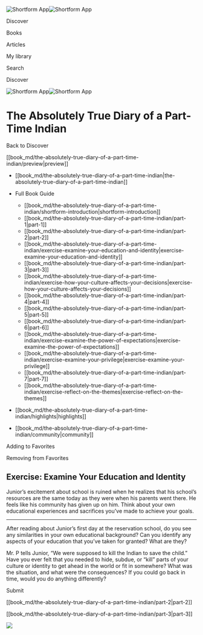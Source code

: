 ![Shortform App](/img/logo.36a2399e.svg)![Shortform App](/img/logo-dark.70c1b072.svg)

Discover

Books

Articles

My library

Search

Discover

![Shortform App](/img/logo.36a2399e.svg)![Shortform App](/img/logo-dark.70c1b072.svg)

# The Absolutely True Diary of a Part-Time Indian

Back to Discover

[[book_md/the-absolutely-true-diary-of-a-part-time-indian/preview|preview]]

  * [[book_md/the-absolutely-true-diary-of-a-part-time-indian|the-absolutely-true-diary-of-a-part-time-indian]]
  * Full Book Guide

    * [[book_md/the-absolutely-true-diary-of-a-part-time-indian/shortform-introduction|shortform-introduction]]
    * [[book_md/the-absolutely-true-diary-of-a-part-time-indian/part-1|part-1]]
    * [[book_md/the-absolutely-true-diary-of-a-part-time-indian/part-2|part-2]]
    * [[book_md/the-absolutely-true-diary-of-a-part-time-indian/exercise-examine-your-education-and-identity|exercise-examine-your-education-and-identity]]
    * [[book_md/the-absolutely-true-diary-of-a-part-time-indian/part-3|part-3]]
    * [[book_md/the-absolutely-true-diary-of-a-part-time-indian/exercise-how-your-culture-affects-your-decisions|exercise-how-your-culture-affects-your-decisions]]
    * [[book_md/the-absolutely-true-diary-of-a-part-time-indian/part-4|part-4]]
    * [[book_md/the-absolutely-true-diary-of-a-part-time-indian/part-5|part-5]]
    * [[book_md/the-absolutely-true-diary-of-a-part-time-indian/part-6|part-6]]
    * [[book_md/the-absolutely-true-diary-of-a-part-time-indian/exercise-examine-the-power-of-expectations|exercise-examine-the-power-of-expectations]]
    * [[book_md/the-absolutely-true-diary-of-a-part-time-indian/exercise-examine-your-privilege|exercise-examine-your-privilege]]
    * [[book_md/the-absolutely-true-diary-of-a-part-time-indian/part-7|part-7]]
    * [[book_md/the-absolutely-true-diary-of-a-part-time-indian/exercise-reflect-on-the-themes|exercise-reflect-on-the-themes]]
  * [[book_md/the-absolutely-true-diary-of-a-part-time-indian/highlights|highlights]]
  * [[book_md/the-absolutely-true-diary-of-a-part-time-indian/community|community]]



Adding to Favorites 

Removing from Favorites 

## Exercise: Examine Your Education and Identity

Junior’s excitement about school is ruined when he realizes that his school’s resources are the same today as they were when his parents went there. He feels like his community has given up on him. Think about your own educational experiences and sacrifices you’ve made to achieve your goals.

* * *

After reading about Junior’s first day at the reservation school, do you see any similarities in your own educational background? Can you identify any aspects of your education that you’ve taken for granted? What are they?

Mr. P tells Junior, “We were supposed to kill the Indian to save the child.” Have you ever felt that you needed to hide, subdue, or “kill” parts of your culture or identity to get ahead in the world or fit in somewhere? What was the situation, and what were the consequences? If you could go back in time, would you do anything differently?

Submit 

[[book_md/the-absolutely-true-diary-of-a-part-time-indian/part-2|part-2]]

[[book_md/the-absolutely-true-diary-of-a-part-time-indian/part-3|part-3]]

![](https://bat.bing.com/action/0?ti=56018282&Ver=2&mid=b71c1de4-b178-4523-8f57-acccd3b17f70&sid=1711133063fa11eebdec89a8b8ae3bbc&vid=171147a063fa11eea7440fcfeb230d96&vids=0&msclkid=N&pi=0&lg=en-US&sw=800&sh=600&sc=24&nwd=1&tl=Shortform%20%7C%20Book&p=https%3A%2F%2Fwww.shortform.com%2Fapp%2Fbook%2Fthe-absolutely-true-diary-of-a-part-time-indian%2Fexercise-examine-your-education-and-identity&r=&lt=299&evt=pageLoad&sv=1&rn=933219)
